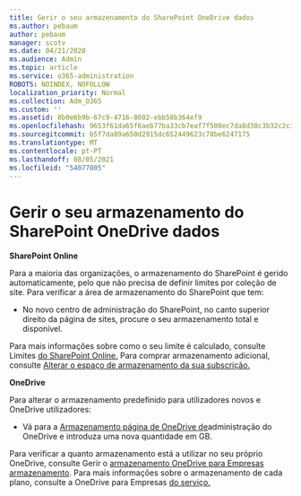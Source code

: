 ```yaml
---
title: Gerir o seu armazenamento do SharePoint OneDrive dados
ms.author: pebaum
author: pebaum
manager: scotv
ms.date: 04/21/2020
ms.audience: Admin
ms.topic: article
ms.service: o365-administration
ROBOTS: NOINDEX, NOFOLLOW
localization_priority: Normal
ms.collection: Adm_O365
ms.custom: ''
ms.assetid: 8b0e6b9b-67c9-4716-8602-ebb58b364ef9
ms.openlocfilehash: 9653f61da65f6aeb77ba33cb7eaf7f508ec7da8d38c3b32c2c30ea519d31ada6
ms.sourcegitcommit: b5f7da89a650d2915dc652449623c78be6247175
ms.translationtype: MT
ms.contentlocale: pt-PT
ms.lasthandoff: 08/05/2021
ms.locfileid: "54077805"
---
```

# <a name="manage-your-sharepoint-or-onedrive-storage"></a>Gerir o seu armazenamento do SharePoint OneDrive dados

 **SharePoint Online**
  
Para a maioria das organizações, o armazenamento do SharePoint é gerido automaticamente, pelo que não precisa de definir limites por coleção de site. Para verificar a área de armazenamento do SharePoint que tem:
  
- No novo centro de administração do SharePoint, no canto superior direito da página de sites, procure o seu armazenamento total e disponível.
    
Para mais informações sobre como o seu limite é calculado, consulte Limites [do SharePoint Online.](https://go.microsoft.com/fwlink/p/?LinkID=856113) Para comprar armazenamento adicional, consulte [Alterar o espaço de armazenamento da sua subscrição.](https://go.microsoft.com/fwlink/?linkid=866428)
  
 **OneDrive**
  
Para alterar o armazenamento predefinido para utilizadores novos e OneDrive utilizadores:
  
- Vá para a [Armazenamento página de OneDrive de](https://admin.onedrive.com/?v=StorageSettings)administração do OneDrive e introduza uma nova quantidade em GB.
    
Para verificar a quanto armazenamento está a utilizar no seu próprio OneDrive, consulte Gerir o [armazenamento OneDrive para Empresas armazenamento](https://go.microsoft.com/fwlink/?linkid=866429). Para mais informações sobre o armazenamento de cada plano, consulte a OneDrive para Empresas [do serviço.](https://go.microsoft.com/fwlink/p/?LinkID=826071)
  


